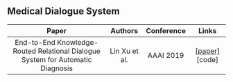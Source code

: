 ## Medical Dialogue System

Paper | Authors | Conference | Links
:-: | :-: | :-: | :-:
End-to-End Knowledge-Routed Relational Dialogue System for Automatic Diagnosis|Lin Xu et al.|AAAI 2019 | [[paper]](https://arxiv.org/pdf/1901.10623.pdf) [code]



